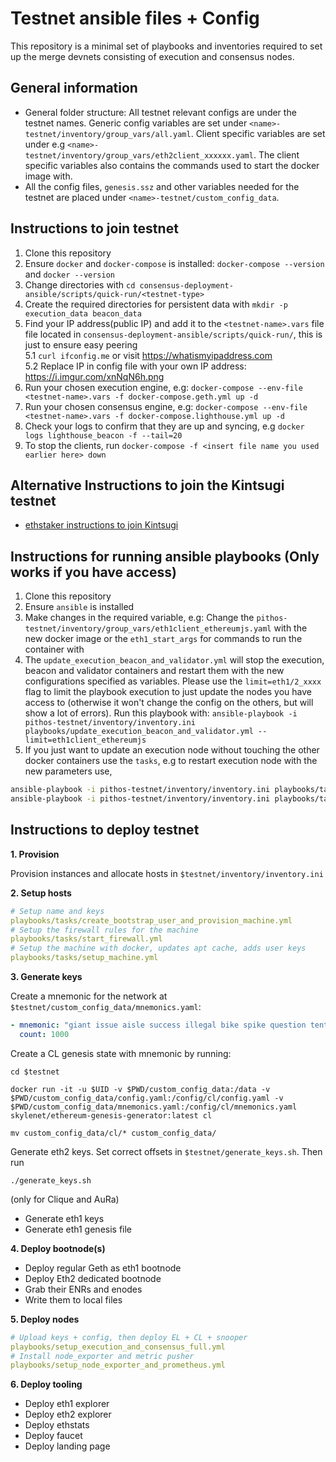 # Testnet ansible files + Config

This repository is a minimal set of playbooks and inventories required to set up the merge devnets consisting of execution and
consensus nodes.

## General information

- General folder structure: All testnet relevant configs are under the testnet names. Generic config variables are set under
  `<name>-testnet/inventory/group_vars/all.yaml`. Client specific variables are set under e.g `<name>-testnet/inventory/group_vars/eth2client_xxxxxx.yaml`.
  The client specific variables also contains the commands used to start the docker image with.
- All the config files, `genesis.ssz` and other variables needed for the testnet are placed under `<name>-testnet/custom_config_data`.

## Instructions to join testnet

1. Clone this repository
2. Ensure `docker` and `docker-compose` is installed: `docker-compose --version` and `docker --version`
3. Change directories with `cd consensus-deployment-ansible/scripts/quick-run/<testnet-type>`
4. Create the required directories for persistent data with `mkdir -p execution_data beacon_data`
5. Find your IP address(public IP) and add it to the `<testnet-name>.vars` file file located in `consensus-deployment-ansible/scripts/quick-run/`, this is just to ensure easy peering  
   5.1 `curl ifconfig.me` or visit https://whatismyipaddress.com  
   5.2 Replace IP in config file with your own IP address: https://i.imgur.com/xnNqN6h.png
6. Run your chosen execution engine, e.g: `docker-compose --env-file <testnet-name>.vars -f docker-compose.geth.yml up -d`
7. Run your chosen consensus engine, e.g: `docker-compose --env-file <testnet-name>.vars -f docker-compose.lighthouse.yml up -d`
8. Check your logs to confirm that they are up and syncing, e.g `docker logs lighthouse_beacon -f --tail=20`
9. To stop the clients, run `docker-compose -f <insert file name you used earlier here> down`

## Alternative Instructions to join the Kintsugi testnet

- [ethstaker instructions to join Kintsugi](https://github.com/remyroy/ethstaker/blob/main/merge-devnet.md)

## Instructions for running ansible playbooks (Only works if you have access)

1. Clone this repository
2. Ensure `ansible` is installed
3. Make changes in the required variable, e.g: Change the `pithos-testnet/inventory/group_vars/eth1client_ethereumjs.yaml`
   with the new docker image or the `eth1_start_args` for commands to run the container with
4. The `update_execution_beacon_and_validator.yml` will stop the execution, beacon and validator containers and restart them
   with the new configurations specified as variables. Please use the `limit=eth1/2_xxxx` flag to limit the playbook execution to just update
   the nodes you have access to (otherwise it won't change the config on the others, but will show a lot of errors).
   Run this playbook with: `ansible-playbook -i pithos-testnet/inventory/inventory.ini playbooks/update_execution_beacon_and_validator.yml --limit=eth1client_ethereumjs`
5. If you just want to update an execution node without touching the other docker containers use the `tasks`, e.g to restart execution node with the new parameters use,

```bash
ansible-playbook -i pithos-testnet/inventory/inventory.ini playbooks/tasks/stop_execution_node.yml --limit=eth1client_ethereumjs
ansible-playbook -i pithos-testnet/inventory/inventory.ini playbooks/tasks/start_execution_node.yml --limit=eth1client_ethereumjs
```

## Instructions to deploy testnet

**1. Provision**

Provision instances and allocate hosts in `$testnet/inventory/inventory.ini`

**2. Setup hosts**

```yaml
# Setup name and keys
playbooks/tasks/create_bootstrap_user_and_provision_machine.yml
# Setup the firewall rules for the machine
playbooks/tasks/start_firewall.yml
# Setup the machine with docker, updates apt cache, adds user keys
playbooks/tasks/setup_machine.yml
```

**3. Generate keys**

Create a mnemonic for the network at `$testnet/custom_config_data/mnemonics.yaml`:

```yaml
- mnemonic: "giant issue aisle success illegal bike spike question tent bar rely arctic volcano long crawl hungry vocal artwork sniff fantasy very lucky have athlete" # a 24 word BIP 39 mnemonic
  count: 1000
```

Create a CL genesis state with mnemonic by running:

```
cd $testnet

docker run -it -u $UID -v $PWD/custom_config_data:/data -v $PWD/custom_config_data/config.yaml:/config/cl/config.yaml -v $PWD/custom_config_data/mnemonics.yaml:/config/cl/mnemonics.yaml skylenet/ethereum-genesis-generator:latest cl

mv custom_config_data/cl/* custom_config_data/
```

Generate eth2 keys. Set correct offsets in `$testnet/generate_keys.sh`. Then run

```
./generate_keys.sh
```

(only for Clique and AuRa)

- Generate eth1 keys
- Generate eth1 genesis file

**4. Deploy bootnode(s)**

- Deploy regular Geth as eth1 bootnode
- Deploy Eth2 dedicated bootnode
- Grab their ENRs and enodes
- Write them to local files

**5. Deploy nodes**

```yaml
# Upload keys + config, then deploy EL + CL + snooper
playbooks/setup_execution_and_consensus_full.yml
# Install node_exporter and metric pusher
playbooks/setup_node_exporter_and_prometheus.yml
```

**6. Deploy tooling**

- Deploy eth1 explorer
- Deploy eth2 explorer
- Deploy ethstats
- Deploy faucet
- Deploy landing page
